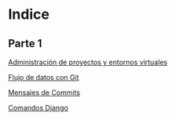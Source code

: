 # Indice

## Parte 1

[Administración de proyectos y entornos virtuales](1-proyectos-y-entornos.md)

[Flujo de datos con Git](2-flujo-git.md)

[Mensajes de Commits](3-mensajes-commit.md)

[Comandos Django](4-comandos-django.md)